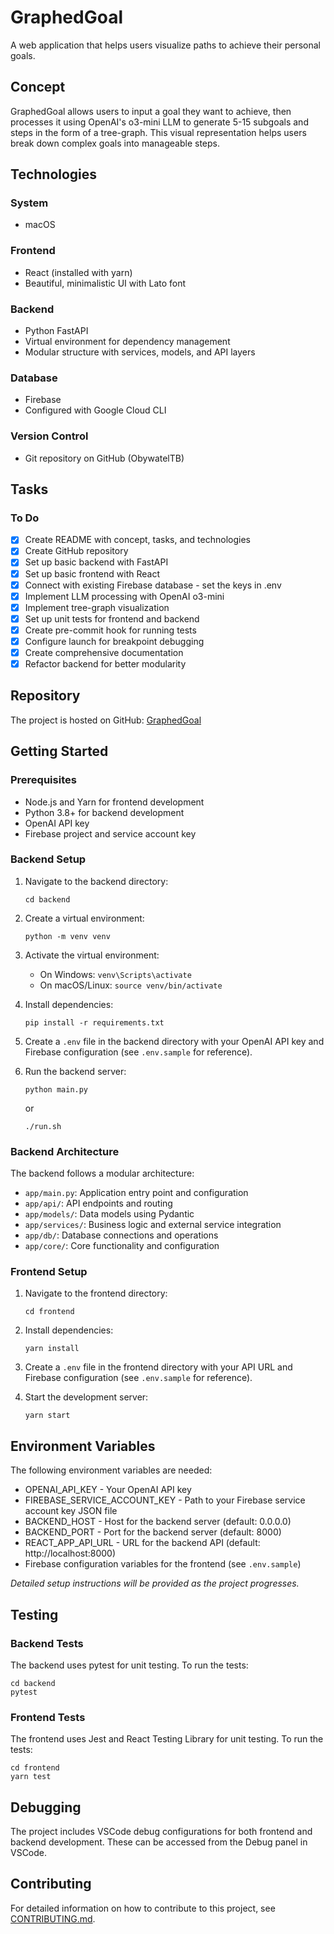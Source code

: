 # GraphedGoal

<!-- Komentarz -->

A web application that helps users visualize paths to achieve their personal goals.

## Concept

GraphedGoal allows users to input a goal they want to achieve, then processes it using OpenAI's o3-mini LLM to generate 5-15 subgoals and steps in the form of a tree-graph. This visual representation helps users break down complex goals into manageable steps.

## Technologies

### System
- macOS

### Frontend
- React (installed with yarn)
- Beautiful, minimalistic UI with Lato font

### Backend
- Python FastAPI
- Virtual environment for dependency management
- Modular structure with services, models, and API layers

### Database
- Firebase
- Configured with Google Cloud CLI

### Version Control
- Git repository on GitHub (ObywatelTB)

## Tasks

### To Do
- [x] Create README with concept, tasks, and technologies
- [x] Create GitHub repository
- [x] Set up basic backend with FastAPI
- [x] Set up basic frontend with React
- [x] Connect with existing Firebase database - set the keys in .env
- [x] Implement LLM processing with OpenAI o3-mini
- [x] Implement tree-graph visualization
- [x] Set up unit tests for frontend and backend
- [x] Create pre-commit hook for running tests
- [x] Configure launch for breakpoint debugging
- [x] Create comprehensive documentation
- [x] Refactor backend for better modularity

## Repository
The project is hosted on GitHub: [GraphedGoal](https://github.com/ObywatelTB/GraphedGoal)

## Getting Started

### Prerequisites
- Node.js and Yarn for frontend development
- Python 3.8+ for backend development
- OpenAI API key
- Firebase project and service account key

### Backend Setup
1. Navigate to the backend directory:
   ```
   cd backend
   ```

2. Create a virtual environment:
   ```
   python -m venv venv
   ```

3. Activate the virtual environment:
   - On Windows: `venv\Scripts\activate`
   - On macOS/Linux: `source venv/bin/activate`

4. Install dependencies:
   ```
   pip install -r requirements.txt
   ```

5. Create a `.env` file in the backend directory with your OpenAI API key and Firebase configuration (see `.env.sample` for reference).

6. Run the backend server:
   ```
   python main.py
   ```
   or
   ```
   ./run.sh
   ```

### Backend Architecture
The backend follows a modular architecture:
- `app/main.py`: Application entry point and configuration
- `app/api/`: API endpoints and routing
- `app/models/`: Data models using Pydantic
- `app/services/`: Business logic and external service integration
- `app/db/`: Database connections and operations
- `app/core/`: Core functionality and configuration

### Frontend Setup
1. Navigate to the frontend directory:
   ```
   cd frontend
   ```

2. Install dependencies:
   ```
   yarn install
   ```

3. Create a `.env` file in the frontend directory with your API URL and Firebase configuration (see `.env.sample` for reference).

4. Start the development server:
   ```
   yarn start
   ```

## Environment Variables

The following environment variables are needed:
- OPENAI_API_KEY - Your OpenAI API key
- FIREBASE_SERVICE_ACCOUNT_KEY - Path to your Firebase service account key JSON file
- BACKEND_HOST - Host for the backend server (default: 0.0.0.0)
- BACKEND_PORT - Port for the backend server (default: 8000)
- REACT_APP_API_URL - URL for the backend API (default: http://localhost:8000)
- Firebase configuration variables for the frontend (see `.env.sample`)

*Detailed setup instructions will be provided as the project progresses.* 

## Testing

### Backend Tests
The backend uses pytest for unit testing. To run the tests:
```
cd backend
pytest
```

### Frontend Tests
The frontend uses Jest and React Testing Library for unit testing. To run the tests:
```
cd frontend
yarn test
```

## Debugging

The project includes VSCode debug configurations for both frontend and backend development. These can be accessed from the Debug panel in VSCode.

## Contributing

For detailed information on how to contribute to this project, see [CONTRIBUTING.md](CONTRIBUTING.md). 

